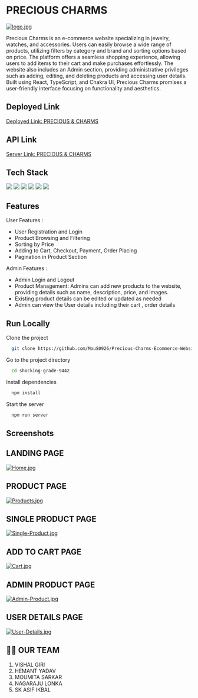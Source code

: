 # PRECIOUS CHARMS


[![logo.jpg](https://i.postimg.cc/9fKdqJgy/logo.jpg)](https://postimg.cc/nsKjyYJL)



Precious Charms is an e-commerce website specializing in jewelry, watches, and accessories. Users can easily browse a wide range of products, utilizing filters by category and brand and sorting options based on price. The platform offers a seamless shopping experience, allowing users to add items to their cart and make purchases effortlessly. The website also includes an Admin section, providing administrative privileges such as adding, editing, and deleting products and accessing user details. Built using React, TypeScript, and Chakra UI, Precious Charms promises a user-friendly interface focusing on functionality and aesthetics.


## Deployed Link

[Deployed Link:  PRECIOUS & CHARMS](https://precious-and-charms-one.vercel.app/)


## API Link
[Server Link: PRECIOUS & CHARMS](https://precious-n-charms.onrender.com/)

## Tech Stack
<div>
  <img src="https://img.shields.io/badge/React-text?style=for-the-badge&logo=React&color=204456" />
   <img src="https://img.shields.io/badge/redux-text?style=for-the-badge&logo=redux&color=204456" />
   <img src="https://img.shields.io/badge/typescript-text?style=for-the-badge&logo=typescript&color=204456" />
   <img src="https://img.shields.io/badge/chakraui-text?style=for-the-badge&logo=chakraui&color=204456" />
 <img src="https://img.shields.io/badge/HTML5-text?style=for-the-badge&logo=HTML5&color=2b3b35" />
  <img src="https://img.shields.io/badge/javascript-text?style=for-the-badge&logo=javascript&color=204456" />
</div>

## Features

User Features :
- User Registration and Login
- Product Browsing and Filtering
- Sorting by Price
- Adding to Cart, Checkout, Payment, Order Placing
- Pagination in Product Section

Admin Features :
- Admin  Login and Logout
- Product Management: Admins can add new products to the website, providing details such as name, description, price, and images.
- Existing product details can be edited or updated as needed
- Admin can view the User details including their cart , order details


## Run Locally

Clone the project

```bash
  git clone https://github.com/MouS0926/Precious-Charms-Ecommerce-Website-for-Jewellery-and-watches.git
```

Go to the project directory

```bash
  cd shocking-grade-9442
```

Install dependencies

```bash
  npm install 

```

Start the server

```bash
  npm run server
```

## Screenshots

## LANDING PAGE
[![Home.jpg](https://i.postimg.cc/hPz2yQTD/Home.jpg)](https://postimg.cc/XpWKXJsm)

## PRODUCT PAGE
[![Products.jpg](https://i.postimg.cc/QtpZ2YRb/Products.jpg)](https://postimg.cc/r0FHWjy0)

## SINGLE PRODUCT PAGE
[![Single-Product.jpg](https://i.postimg.cc/gJK5vgrt/Single-Product.jpg)](https://postimg.cc/k6BfCFQW)

## ADD TO CART PAGE
[![Cart.jpg](https://i.postimg.cc/44L2s7cc/Cart.jpg)](https://postimg.cc/7bznNLmP)

## ADMIN PRODUCT PAGE
[![Admin-Product.jpg](https://i.postimg.cc/Bv4Bx4Ds/Admin-Product.jpg)](https://postimg.cc/sMHWzFw0)

## USER DETAILS PAGE
[![User-Details.jpg](https://i.postimg.cc/2ys43Dms/User-Details.jpg)](https://postimg.cc/p5B913mC)


## 👩‍🚒 OUR TEAM

1. VISHAL GIRI
2. HEMANT YADAV
3. MOUMITA SARKAR
4. NAGARAJU LONKA 
5. SK ASIF IKBAL
